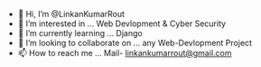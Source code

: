 - 👋 Hi, I’m @LinkanKumarRout
- 👀 I’m interested in ... Web Devlopment & Cyber Security
- 🌱 I’m currently learning ... Django
- 💞️ I’m looking to collaborate on ... any Web-Devlopment Project
- 📫 How to reach me ... Mail- linkankumarrout@gmail.com

<!---
LinkanKumarRout/LinkanKumarRout is a ✨ special ✨ repository because its `README.md` (this file) appears on your GitHub profile.
You can click the Preview link to take a look at your changes.
--->
